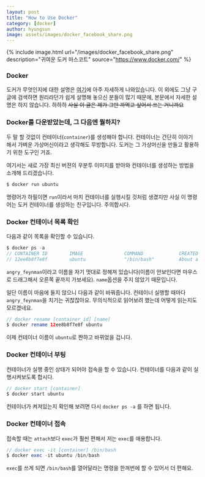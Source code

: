 ```yaml
---
layout: post
title: "How to Use Docker"
category: [docker]
author: hyungsun
image: assets/images/docker_facebook_share.png
---
```


{% include image.html url="/images/docker_facebook_share.png" description="귀여운 도커 마스코트" source="https://www.docker.com/" %}

### Docker
도커가 무엇인지에 대한 설명은 [여기](https://subicura.com/2017/01/19/docker-guide-for-beginners-1.html)에 아주 자세하게 나와있습니다. 이 외에도 그냥 구글에 검색하면 원리라던가 쉽게 설명해 놓으신 분들이 많기 때문에, 본문에서 자세한 설명은 하지 않습니다. 하하하 ~~사실 이 글은 제가 그만 까먹고 싶어서 쓰는 거니까요~~

### Docker를 다운받았는데, 그 다음엔 뭘하지?
두 말 할 것없이 컨테이너(`container`)를 생성해야 합니다. 컨테이너는 간단히 이야기 해서 가벼운 가상머신이라고 생각해도 무방합니다. 도커는 그 가상머신을 만들고 활용하기 위한 도구인 거죠. 

여기서는 새로 가장 최신 버젼의 우분투 이미지를 받아와 컨테이너를 생성하는 방법을 소개해 드리겠습니다.

```php
$ docker run ubuntu
```

명령어가 하필이면 `run`이라서 마치 컨테이너를 실행시킬 것처럼 생겼지만 사실 이 명령어는 도커 컨테이너를 생성하는 친구입니다. 주의합시다.

### Docker 컨테이너 목록 확인
다음과 같이 목록을 확인할 수 있습니다.
```php
$ docker ps -a
// CONTAINER ID        IMAGE               COMMAND             CREATED              STATUS                          PORTS               NAMES
// 12ee8b8f7e8f        ubuntu              "/bin/bash"         About a minute ago   Exited (0) About a minute ago                       angry_feynman
```

`angry_feynman`이라고 이름을 자기 멋대로 정해져 있습니다(이름이 안보인다면 마우스로 드래그해서 오른쪽 끝까지 가보세요). `name`옵션을 주지 않았기 때문입니다. 

일단 이름이 마음에 들지 않으니 다음과 같이 바꿔줍니다. 컨테이너 실행할 때마다 `angry_feynman`을 치기는 귀찮잖아요. 무의식적으로 읽어보려 했는데 어떻게 읽는지도 모르겠네요.

```php
// docker rename [container_id] [name]
$ docker rename 12ee8b8f7e8f ubuntu
```

이제 컨테이너 이름이 `ubuntu`로 짠하고 바뀌었을 겁니다.

### Docker 컨테이너 부팅
컨테이너가 실행 중인 상태가 되어야 접속을 할 수 있습니다. 컨테이너를 다음과 같이 실행시켜보도록 합시다.

```php
// docker start [container]
$ docker start ubuntu
```

컨테이너가 켜져있는지 확인해 보려면 다시 `docker ps -a` 를 하면 됩니다.

### Docker 컨테이너 접속
접속할 때는 `attach`보다 `exec`가 훨씬 편해서 저는 `exec`를 애용합니다.

```php
// docker exec -it [container] /bin/bash
$ docker exec -it ubuntu /bin/bash
```

`exec`를 쓰게 되면 `/bin/bash`를 열어달라는 명령을 한꺼번에 할 수 있어서 더 편해요.

